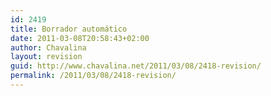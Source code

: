 ```yaml
---
id: 2419
title: Borrador automático
date: 2011-03-08T20:58:43+02:00
author: Chavalina
layout: revision
guid: http://www.chavalina.net/2011/03/08/2418-revision/
permalink: /2011/03/08/2418-revision/
---
```


